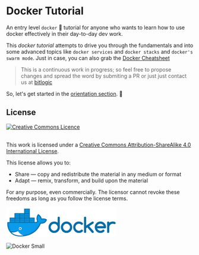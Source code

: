 # Docker Tutorial

An entry level `docker` 🐳 tutorial for anyone who wants to learn how to use docker effectively in their day-to-day dev work. 

This *docker tutorial* attempts to drive you through the fundamentals and into some advanced topics like `docker services` and  `docker stacks` and `docker's swarm mode`. Just in case, you can also grab the [Docker Cheatsheet](https://github.com/bitlogic/hello-docker/tree/master/docker-cheatsheet.md)


> This is a continuous work in progress; so feel free to propose changes and spread the word by submiting a PR or just just contact us at [bitlogic](https://bitlogic.io)

So, let's get started in the [orientation section](https://github.com/bitlogic/hello-docker/tree/master/0-orientation). :punch:

## License

<a rel="license" href="http://creativecommons.org/licenses/by-sa/4.0/"><img alt="Creative Commons Licence" style="border-width:0" src="https://i.creativecommons.org/l/by-sa/4.0/88x31.png" /></a>

<br />This work is licensed under a <a rel="license" href="http://creativecommons.org/licenses/by-sa/4.0/">Creative Commons Attribution-ShareAlike 4.0 International License</a>.

This license allows you to:

* Share — copy and redistribute the material in any medium or format
* Adapt — remix, transform, and build upon the material

For any purpose, even commercially. The licensor cannot revoke these freedoms as long as you follow the license terms.

![Docker Small](./0-orientation/horizontal_small.png)

![Docker Small](https://bitlogic.io/images/logo.png)

